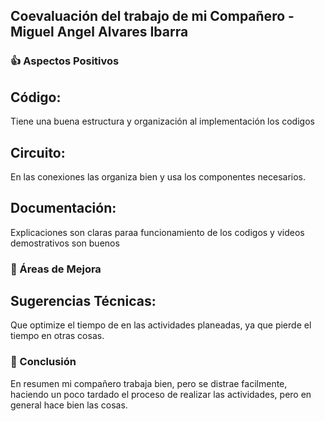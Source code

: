 
## Coevaluación del trabajo de mi Compañero - Miguel Angel Alvares Ibarra

### 👍 Aspectos Positivos

## Código:

Tiene una buena estructura y organización al implementación los codigos

## Circuito:

En las conexiones las organiza bien y usa los componentes necesarios.

## Documentación:

Explicaciones son claras paraa funcionamiento de los codigos y videos demostrativos son buenos

### 🔧 Áreas de Mejora

## Sugerencias Técnicas:

Que optimize el tiempo de en las actividades planeadas, ya que pierde el tiempo en otras cosas.


### 💭 Conclusión
En resumen mi compañero trabaja bien, pero se distrae facilmente, haciendo un poco tardado el proceso de realizar las actividades, pero en general hace bien las cosas.

